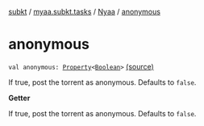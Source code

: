 [subkt](../../index.md) / [myaa.subkt.tasks](../index.md) / [Nyaa](index.md) / [anonymous](./anonymous.md)

# anonymous

`val anonymous: `[`Property`](https://docs.gradle.org/current/javadoc/org/gradle/api/provider/Property.html)`<`[`Boolean`](https://kotlinlang.org/api/latest/jvm/stdlib/kotlin/-boolean/index.html)`>` [(source)](https://github.com/Myaamori/SubKt/blob/0.1.11/src/main/kotlin/myaa/subkt/tasks/tasks.kt#L878)

If true, post the torrent as anonymous.
Defaults to `false`.

**Getter**

If true, post the torrent as anonymous.
Defaults to `false`.

